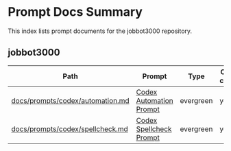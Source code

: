 <!-- spellchecker: disable -->
# Prompt Docs Summary

This index lists prompt documents for the jobbot3000 repository.

## jobbot3000

| Path | Prompt | Type | One-click? |
|------|--------|------|------------|
| [docs/prompts/codex/automation.md](prompts/codex/automation.md) | [Codex Automation Prompt](prompts/codex/automation.md#codex-automation-prompt) | evergreen | yes |
| [docs/prompts/codex/spellcheck.md](prompts/codex/spellcheck.md) | [Codex Spellcheck Prompt](prompts/codex/spellcheck.md#codex-spellcheck-prompt) | evergreen | yes |
